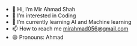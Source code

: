 - 👋 Hi, I’m Mir Ahmad Shah
- 👀 I’m interested in Coding
- 🌱 I’m currently learning AI and Machine learning
- 📫 How to reach me mirahmad056@gmail.com
- 😄 Pronouns: Ahmad
